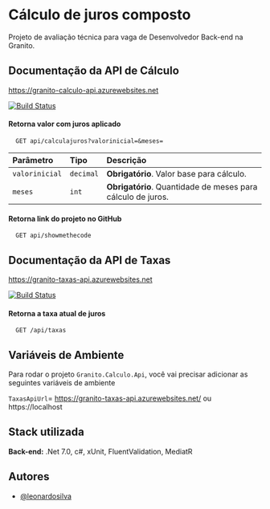 
# Cálculo de juros composto

Projeto de avaliação técnica para vaga de Desenvolvedor Back-end na Granito.



## Documentação da API de Cálculo
https://granito-calculo-api.azurewebsites.net

[![Build Status](https://dev.azure.com/linqcode/Schedule%20App/_apis/build/status/leonardo-linqcode.Granito.Calculo?branchName=master)](https://dev.azure.com/linqcode/Schedule%20App/_build/latest?definitionId=3&branchName=master)

#### Retorna valor com juros aplicado

```http
  GET api/calculajuros?valorinicial=&meses=
```

| Parâmetro   | Tipo       | Descrição                           |
| :---------- | :--------- | :---------------------------------- |
| `valorinicial` | `decimal` | **Obrigatório**. Valor base para cálculo. |
| `meses` | `int` | **Obrigatório**. Quantidade de meses para cálculo de juros. |

#### Retorna link do projeto no GitHub

```http
  GET api/showmethecode
```

## Documentação da API de Taxas
https://granito-taxas-api.azurewebsites.net

[![Build Status](https://dev.azure.com/linqcode/Schedule%20App/_apis/build/status/leonardo-linqcode.Granito.Taxas?branchName=master)](https://dev.azure.com/linqcode/Schedule%20App/_build/latest?definitionId=2&branchName=master)

#### Retorna a taxa atual de juros

```http
  GET /api/taxas
```
## Variáveis de Ambiente

Para rodar o projeto `Granito.Calculo.Api`, você vai precisar adicionar as seguintes variáveis de ambiente

`TaxasApiUrl`= https://granito-taxas-api.azurewebsites.net/ ou https://localhost


## Stack utilizada

**Back-end:** .Net 7.0, c#, xUnit, FluentValidation, MediatR
## Autores

- [@leonardosilva](https://www.github.com/leonardo-linqcode)

